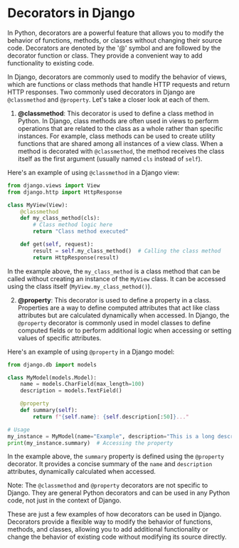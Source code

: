 # Decorators in Django

In Python, decorators are a powerful feature that allows you to modify the 
behavior of functions, methods, or classes without changing their source 
code. Decorators are denoted by the '@' symbol and are followed by the 
decorator function or class. They provide a convenient way to add 
functionality to existing code. 

In Django, decorators are commonly used to modify the behavior of views, 
which are functions or class methods that handle HTTP requests and return 
HTTP responses. Two commonly used decorators in Django are `@classmethod` 
and `@property`. Let's take a closer look at each of them. 

1. **@classmethod**: This decorator is used to define a class method in 
Python. In Django, class methods are often used in views to perform 
operations that are related to the class as a whole rather than specific 
instances. For example, class methods can be used to create utility functions 
that are shared among all instances of a view class. When a method is 
decorated with `@classmethod`, the method receives the class itself as the 
first argument (usually named `cls` instead of `self`). 

Here's an example of using `@classmethod` in a Django view:

```python
from django.views import View
from django.http import HttpResponse

class MyView(View):
    @classmethod
    def my_class_method(cls):
        # Class method logic here
        return "Class method executed"

    def get(self, request):
        result = self.my_class_method()  # Calling the class method
        return HttpResponse(result)
```

In the example above, the `my_class_method` is a class method that can be 
called without creating an instance of the `MyView` class. It can be accessed 
using the class itself (`MyView.my_class_method()`). 

2. **@property**: This decorator is used to define a property in a class. 
Properties are a way to define computed attributes that act like class 
attributes but are calculated dynamically when accessed. In Django, the `
@property` decorator is commonly used in model classes to define computed 
fields or to perform additional logic when accessing or setting values of 
specific attributes. 

Here's an example of using `@property` in a Django model: 


```python
from django.db import models

class MyModel(models.Model):
    name = models.CharField(max_length=100)
    description = models.TextField()

    @property
    def summary(self):
        return f"{self.name}: {self.description[:50]}..."

# Usage
my_instance = MyModel(name="Example", description="This is a long description")
print(my_instance.summary)  # Accessing the property
```

In the example above, the `summary` property is defined using the `@property` 
decorator. It provides a concise summary of the `name` and `description` 
attributes, dynamically calculated when accessed. 

Note: The `@classmethod` and `@property` decorators are not specific to 
Django. They are general Python decorators and can be used in any Python 
code, not just in the context of Django. 

These are just a few examples of how decorators can be used in Django. 
Decorators provide a flexible way to modify the behavior of functions, 
methods, and classes, allowing you to add additional functionality or change 
the behavior of existing code without modifying its source directly. 


